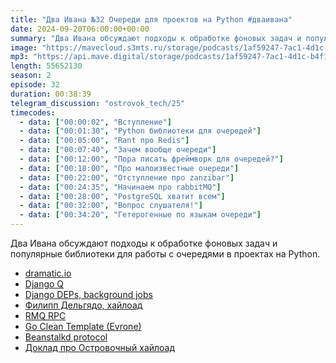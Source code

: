 ```yaml
---
title: "Два Ивана №32 Очереди для проектов на Python #дваивана"
date: 2024-09-20T06:00:00+00:00
summary: "Два Ивана обсуждают подходы к обработке фоновых задач и популярные библиотеки для работы с очередями в проектах на Python."
image: "https://mavecloud.s3mts.ru/storage/podcasts/1af59247-7ac1-4d1c-b4f1-fd950f3daf15/images/efee8517-f22a-40f7-8202-731935ada453.png"
mp3: "https://api.mave.digital/storage/podcasts/1af59247-7ac1-4d1c-b4f1-fd950f3daf15/episodes/efee8517-f22a-40f7-8202-731935ada453.mp3"
length: 55652130
season: 2
episode: 32
duration: 00:38:39
telegram_discussion: "ostrovok_tech/25"
timecodes:
  - data: ["00:00:02", "Вступление"]
  - data: ["00:01:30", "Python библиотеки для очередей"]
  - data: ["00:05:00", "Rant про Redis"]
  - data: ["00:07:40", "Зачем вообще очереди"]
  - data: ["00:12:00", "Пора писать фреймворк для очередей?"]
  - data: ["00:18:00", "Про малоизвестные очереди"]
  - data: ["00:22:00", "Отступление про zanzibar"]
  - data: ["00:24:35", "Начинаем про rabbitMQ"]
  - data: ["00:28:00", "PostgreSQL хватит всем"]
  - data: ["00:32:00", "Вопрос слушателя!"]
  - data: ["00:34:20", "Гетерогенные по языкам очереди"]
---
```


Два Ивана обсуждают подходы к обработке фоновых задач и популярные библиотеки для работы с очередями в проектах на Python.

<!-- links -->

- [dramatic.io](https://dramatiq.io/)
- [Django Q](https://django-q.readthedocs.io/en/latest/)
- [Django DEPs, background jobs](https://github.com/django/deps/blob/c1135da27005cf8f0308e45f64d477ab5ca13ac2/accepted/0014-background-workers.rst#L66)
- [Филипп Дельгядо, хайлоад](https://youtu.be/wMcWo2cT7Ck?feature=shared)
- [RMQ RPC](https://www.rabbitmq.com/tutorials/tutorial-six-python)
- [Go Clean Template (Evrone)](https://github.com/evrone/go-clean-template)
- [Beanstalkd protocol](https://github.com/beanstalkd/beanstalkd/blob/master/doc/protocol.txt#L86-L103)
- [Доклад про Островочный хайлоад](https://www.youtube.com/watch?v=-To1OS2CE1Q)

